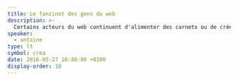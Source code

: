 ```yaml
---
title: Le fanzinat des gens du web
description: >-
  Certains acteurs du web continuent d'alimenter des carnets ou de créer des livres web, en privilégiant le fait maison et un modèle distribué, un peu à la manière des fanzines des années 1990. Petite plongée dans des initiatives alternatives, indépendantes, parfois techniques, typographiques ou poétiques, de superstars ou d'illustres inconnus.
speaker:
  - antoine
type: lt
symbol: crea
date: 2016-05-27 16:40:00 +0100
display-order: 10
---
```

